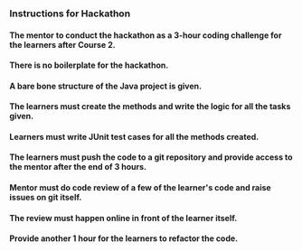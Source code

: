 ### Instructions for Hackathon

#### The mentor to conduct the hackathon as a 3-hour coding challenge for the learners after Course 2.

#### There is no boilerplate for the hackathon.

#### A bare bone structure of the Java project is given.

#### The learners must create the methods and write the logic for all the tasks given.

#### Learners must write JUnit test cases for all the methods created.

#### The learners must push the code to a git repository and provide access to the mentor after the end of 3 hours.

#### Mentor must do code review of a few of the learner's code and raise issues on git itself.

#### The review must happen online in front of the learner itself.

#### Provide another 1 hour for the learners to refactor the code. 